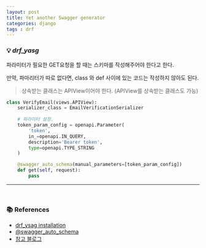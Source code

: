 ```yaml
---
layout: post
title: Yet another Swagger generator
categories: django
tags : drf  
---
```


### 💡 ***drf_yasg***


파라미터가 필요한 GET요청을 할 때는 스키마를 작성해주어야 한다고 한다. 

만약, 파마리터가 따로 없다면, class 와 def 사이에 있는 코드는 작성하지 않아도 된다.

> 상속받는 클래스는 APIView이어야 한다. (APIView를 상속받는 클래스도 가능)

```python
class VerifyEmail(views.APIView):
    serializer_class = EmailVerificationSerializer
    
    # 파라미터 설정.
    token_param_config = openapi.Parameter(
        'token',
        in_=openapi.IN_QUERY, 
        description='Bearer token',
        type=openapi.TYPE_STRING
    )

    @swagger_auto_schema(manual_parameters=[token_param_config])
    def get(self, request):
        pass
```
---

<br>

### 📚 References
- [drf_ysag installation](https://drf-yasg.readthedocs.io/en/stable/readme.html#installation)
- [@swagger_auto_schema](https://velog.io/@may_soouu/django-swagger-drf-yasg) 
- [참고 블로그](https://ctsictai.medium.com/drf-yasg-api-%EB%AC%B8%EC%84%9C-%EC%9E%90%EB%8F%99%ED%99%94-%EC%9E%91%EC%84%B1-part-2-68cacb14df34)














